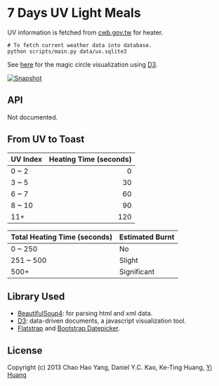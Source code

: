 7 Days UV Light Meals
=====================

UV information is fetched from [cwb.gov.tw] for heater.

    # To fetch current weather data into database.
    python scripts/main.py data/uv.sqlite3

[cwb.gov.tw]: http://www.cwb.gov.tw/

See [here](http://uvmeals.csie.org/vis) for the magic circle visualization using [D3].

[![Snapshot](http://image-link.png)](http://vimeo.com/vimeo-id?autoplay=1)


API
---

Not documented.


From UV to Toast
----------------

UV Index    | Heating Time (seconds)
:---------- | -----------:
0 ~ 2       | 0
3 ~ 5       | 30
6 ~ 7       | 60
8 ~ 10      | 90
11+         | 120


Total Heating Time (seconds)    | Estimated Burnt
:------------------------------ | :--------------
0 ~ 250                         | No
251 ~ 500                       | Slight
500+                            | Significant


Library Used
------------

* [BeautifulSoup4]: for parsing html and xml data.
* [D3]: data-driven documents, a javascript visualization tool.
* [Flatstrap] and [Bootstrap Datepicker].

[BeautifulSoup4]: http://www.crummy.com/software/BeautifulSoup/
[D3]: http://d3js.org/
[Flatstrap]: http://flatstrap.org/
[Bootstrap Datepicker]: http://vitalets.github.io/bootstrap-datepicker/


License
-------

Copyright (c) 2013 Chao Hao Yang, Daniel Y.C. Kao, Ke-Ting Huang, [Yi Huang]

[Yi Huang]: http://github.com/telgniw
